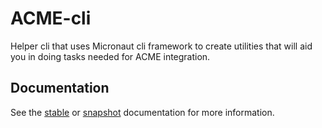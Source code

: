 # ACME-cli
Helper cli that uses Micronaut cli framework to create utilities that will aid you in doing tasks needed for ACME integration.

## Documentation ##

See the [stable](https://micronaut-projects.github.io/micronaut-acme/latest/guide#cli) or [snapshot](https://micronaut-projects.github.io/micronaut-acme/snapshot/guide#cli) documentation for more information.